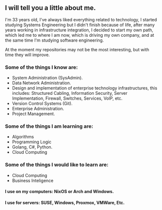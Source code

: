 ## I will tell you a little about me.

I'm 33 years old, I've always liked everything related to technology, I started studying Systems Engineering but I didn't finish because of life, after many years working in infrastructure integration, I decided to start my own path, which led me to where I am now, which is driving my own company, and at the same time I'm studying software engineering.

At the moment my repositories may not be the most interesting, but with time they will improve.

### Some of the things I know are:

- System Administration (SysAdmin).
- Data Network Administration.
- Design and implementation of enterprise technology infrastructures, this includes: Structured Cabling, Information Security, Server Implementation, Firewall, Switches, Services, VoIP, etc.
- Version Control Systems (Git).
- Enterprise Administration.
- Project Management.

### Some of the things I am learning are:

- Algorithms
- Programming Logic
- Golang, C#, Python.
- Cloud Computing

### Some of the things I would like to learn are:

- Cloud Computing
- Business Inteligence 

#### I use on my computers: NixOS or Arch and Windows.

#### I use for servers: SUSE, Windows, Proxmox, VMWare, Etc.
